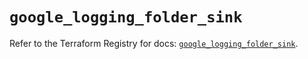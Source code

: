 # `google_logging_folder_sink`

Refer to the Terraform Registry for docs: [`google_logging_folder_sink`](https://registry.terraform.io/providers/hashicorp/google/6.48.0/docs/resources/logging_folder_sink).
